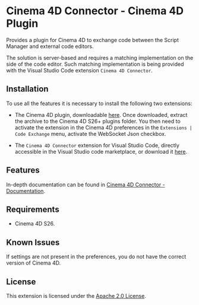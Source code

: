 # Cinema 4D Connector - Cinema 4D Plugin

Provides a plugin for Cinema 4D to exchange code between the Script Manager and external code editors.

The solution is server-based and requires a matching implementation on the side of the code editor. Such matching implementation is being provided with the Visual Studio Code extension `Cinema 4D Connector`.

## Installation

To use all the features it is necessary to install the following two extensions:

- The Cinema 4D plugin, downloadable [here](https://github.com/PluginCafe/Cinema4D_Connector-Cinema4D_Plugin/releases). Once downloaded, extract the archive to the Cinema 4D S26+ plugins folder. You then need to activate the extension in the Cinema 4D preferences in the `Extensions | Code Exchange` menu, activate the WebSocket Json checkbox.

- The `Cinema 4D Connector` extension for Visual Studio Code, directly accessible in the Visual Studio code marketplace, or download it [here](https://github.com/PluginCafe/Cinema4D_Connector-VisualStudioCode_Extension/releases).

## Features

In-depth documentation can be found in [Cinema 4D Connector - Documentation](https://github.com/PluginCafe/Cinema4D_Connector-Cinema4D_Plugin/blob/main/documentation.md).

## Requirements

- Cinema 4D S26.

## Known Issues

If settings are not present in the preferences, you do not have the correct version of Cinema 4D.

## License

This extension is licensed under the [Apache 2.0 License](LICENSE).
